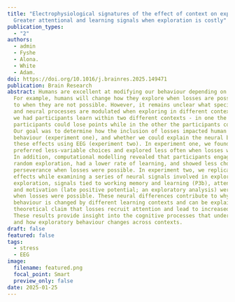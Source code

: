 ```yaml
---
title: "Electrophysiological signatures of the effect of context on exploration: 
  Greater attentional and learning signals when exploration is costly"
publication_types:
  - "2"
authors:
  - admin
  - Fyshe
  - Alona.
  - White
  - Adam.
doi: https://doi.org/10.1016/j.brainres.2025.149471
publication: Brain Research
abstract: Humans are excellent at modifying our behaviour depending on context. 
  For example, humans will change how they explore when losses are possible compared
  to when they are not possible. However, it remains unclear what specific cognitive 
  and neural processes are modulated when exploring in different contexts. Here,
  we had participants learn within two different contexts - in one the 
  participants could lose points while in the other the participants could not. 
  Our goal was to determine how the inclusion of losses impacted human exploratory 
  behaviour (experiment one), and whether we could explain the neural basis of 
  these effects using EEG (experiment two). In experiment one, we found that participants 
  preferred less-variable choices and explored less often when losses were possible. 
  In addition, computational modelling revealed that participants engaged in less 
  random exploration, had a lower rate of learning, and showed less choice 
  perseverance when losses were possible. In experiment two, we replicated these 
  effects while examining a series of neural signals involved in exploration. During 
  exploration, signals tied to working memory and learning (P3b), attention orienting (P3a), 
  and motivation (late positive potential; an exploratory analysis) were also enhanced 
  when losses were possible. These neural differences contribute to why exploratory 
  behaviour is changed by different learning contexts and can be explained by the 
  theoretical claim that losses recruit attention and lead to increased task focus. 
  These results provide insight into the cognitive processes that underlie exploration, 
  and how exploratory behaviour changes across contexts.
draft: false
featured: false
tags:
  - stress
  - EEG
image:
  filename: featured.png
  focal_point: Smart
  preview_only: false
date: 2025-01-25
---
```

